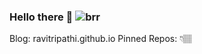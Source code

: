 ### Hello there 👋 ![brr](https://github.com/ravitripathi/ravitripathi/raw/master/brr.gif)

Blog: ravitripathi.github.io
Pinned Repos: 👇🏽
